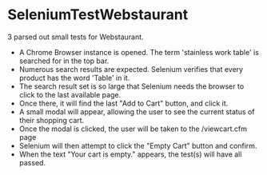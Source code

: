 # SeleniumTestWebstaurant
3 parsed out small tests for Webstaurant.

- A Chrome Browser instance is opened. The term 'stainless work table' is searched for in the top bar.
- Numerous search results are expected. Selenium verifies that every product has the word 'Table' in it.
- The search result set is so large that Selenium needs the browser to click to the last available page.
- Once there, it will find the last "Add to Cart" button, and click it.
- A small modal will appear, allowing the user to see the current status of their shopping cart.
- Once the modal is clicked, the user will be taken to the /viewcart.cfm page
- Selenium will then attempt to click the "Empty Cart" button and confirm.
- When the text "Your cart is empty." appears, the test(s) will have all passed.
